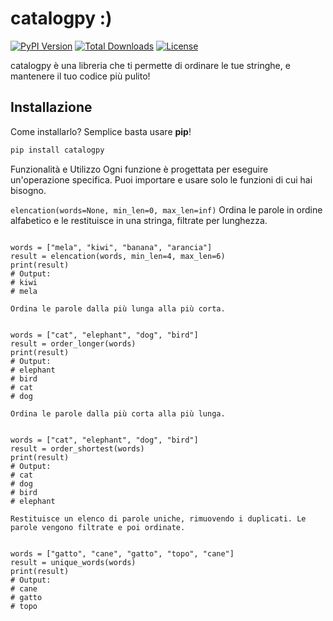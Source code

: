 # catalogpy :)

[![PyPI Version](https://img.shields.io/pypi/v/catalogpy)](https://pypi.org/project/catalogpy/)
[![Total Downloads](https://static.pepy.tech/badge/catalogpy)](https://pepy.tech/project/catalogpy)
[![License](https://img.shields.io/pypi/l/catalogpy)](https://pypi.org/project/catalogpy/)

catalogpy è una libreria che ti permette di ordinare le tue stringhe, e mantenere il tuo codice più pulito!

## Installazione
Come installarlo? Semplice basta usare **pip**!
```bash
pip install catalogpy
```
Funzionalità e Utilizzo
Ogni funzione è progettata per eseguire un'operazione specifica. Puoi importare e usare solo le funzioni di cui hai bisogno.

```elencation(words=None, min_len=0, max_len=inf)```
Ordina le parole in ordine alfabetico e le restituisce in una stringa, filtrate per lunghezza.

```from catalogpy.catalog import elencation

words = ["mela", "kiwi", "banana", "arancia"]
result = elencation(words, min_len=4, max_len=6)
print(result)
# Output:
# kiwi
# mela
```

```order_longer(words=None, min_len=0, max_len=inf)
Ordina le parole dalla più lunga alla più corta.
```

```from catalogpy.catalog import order_longer

words = ["cat", "elephant", "dog", "bird"]
result = order_longer(words)
print(result)
# Output:
# elephant
# bird
# cat
# dog
```

```order_shortest(words=None, min_len=0, max_len=inf)
Ordina le parole dalla più corta alla più lunga.
```

```from catalogpy.catalog import order_shortest

words = ["cat", "elephant", "dog", "bird"]
result = order_shortest(words)
print(result)
# Output:
# cat
# dog
# bird
# elephant
```

```unique_words(words=None, min_len=0, max_len=inf)
Restituisce un elenco di parole uniche, rimuovendo i duplicati. Le parole vengono filtrate e poi ordinate.
```

```from catalogpy.catalog import unique_words

words = ["gatto", "cane", "gatto", "topo", "cane"]
result = unique_words(words)
print(result)
# Output:
# cane
# gatto
# topo
```
